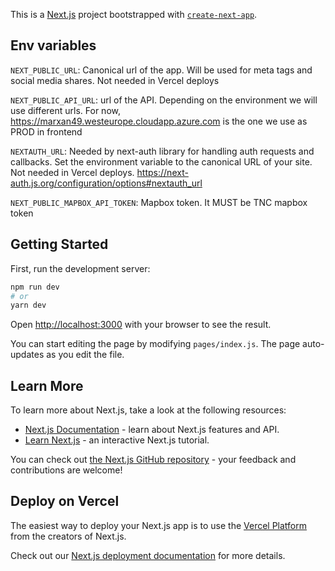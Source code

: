 This is a [Next.js](https://nextjs.org/) project bootstrapped with [`create-next-app`](https://github.com/vercel/next.js/tree/canary/packages/create-next-app).

## Env variables

`NEXT_PUBLIC_URL`: Canonical url of the app. Will be used for meta tags and social media shares. Not needed in Vercel deploys

`NEXT_PUBLIC_API_URL`: url of the API. Depending on the environment we will use different urls. For now, https://marxan49.westeurope.cloudapp.azure.com is the one we use as PROD in frontend

`NEXTAUTH_URL`: Needed by next-auth library for handling auth requests and callbacks. Set the environment variable to the canonical URL of your site. Not needed in Vercel deploys. https://next-auth.js.org/configuration/options#nextauth_url

`NEXT_PUBLIC_MAPBOX_API_TOKEN`: Mapbox token. It MUST be TNC mapbox token


## Getting Started

First, run the development server:

```bash
npm run dev
# or
yarn dev
```

Open [http://localhost:3000](http://localhost:3000) with your browser to see the result.

You can start editing the page by modifying `pages/index.js`. The page auto-updates as you edit the file.

## Learn More

To learn more about Next.js, take a look at the following resources:

- [Next.js Documentation](https://nextjs.org/docs) - learn about Next.js features and API.
- [Learn Next.js](https://nextjs.org/learn) - an interactive Next.js tutorial.

You can check out [the Next.js GitHub repository](https://github.com/vercel/next.js/) - your feedback and contributions are welcome!

## Deploy on Vercel

The easiest way to deploy your Next.js app is to use the [Vercel Platform](https://vercel.com/import?utm_medium=default-template&filter=next.js&utm_source=create-next-app&utm_campaign=create-next-app-readme) from the creators of Next.js.

Check out our [Next.js deployment documentation](https://nextjs.org/docs/deployment) for more details.
